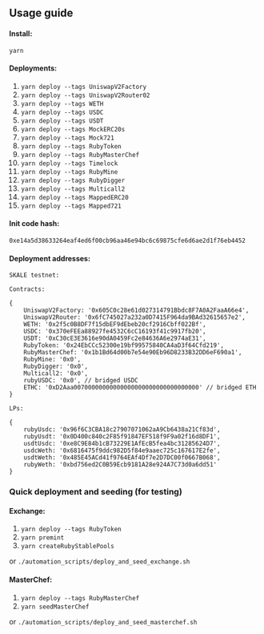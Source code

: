 ## Usage guide

#### Install:

`yarn`

#### Deployments:

1. `yarn deploy --tags UniswapV2Factory`
2. `yarn deploy --tags UniswapV2Router02`
3. `yarn deploy --tags WETH`
4. `yarn deploy --tags USDC`
5. `yarn deploy --tags USDT`
6. `yarn deploy --tags MockERC20s`
6. `yarn deploy --tags Mock721`
7. `yarn deploy --tags RubyToken`
8. `yarn deploy --tags RubyMasterChef`
9. `yarn deploy --tags Timelock`
10. `yarn deploy --tags RubyMine`
11. `yarn deploy --tags RubyDigger`
12. `yarn deploy --tags Multicall2`
13. `yarn deploy --tags MappedERC20`
14. `yarn deploy --tags Mapped721`


#### Init code hash:

`0xe14a5d38633264eaf4ed6f00cb96aa46e94bc6c69875cfe6d6ae2d1f76eb4452`

#### Deployment addresses:

```
SKALE testnet:

Contracts: 

{
    UniswapV2Factory: '0x605C0c28e61d027314791Bbdc8F7A0A2FaaA66e4',
    UniswapV2Router: '0x6fC745027a232a0D7415F964da9BAd32615657e2',
    WETH: '0x2f5c0B8DF7f15dbEF9dEbeb20cf2916Cbff022Bf',
    USDC: '0x370eFEEa88927fe4532C6cC16193f41c9917fb20',
    USDT: '0xC30cE3E3616e90dA0459Fc2e84636A6e2974aE31',
    RubyToken: '0x24EbCCc52300e19bf99575840CA4aD3f64Cfd219',
    RubyMasterChef: '0x1b1Bd64d00b7e54e90Eb96D8233B32DD6eF690a1',
    RubyMine: '0x0',
    RubyDigger: '0x0',
    Multicall2: '0x0',
    rubyUSDC: '0x0', // bridged USDC
    ETHC: '0xD2Aaa00700000000000000000000000000000000' // bridged ETH
}

LPs:

{
    rubyUsdc: '0x96f6C3CBA18c27907071062aA9Cb6438a21Cf83d',
    rubyUsdt: '0x0D400c840c2F85f91847EF518f9F9a02f16d8DF1',
    usdtUsdc: '0xe8C9E84b1cB73229E1AfEcB5fea4bc31285624D7',
    usdcWeth: '0x6816475f9ddc982D5f84e9aaec725c167617E2fe',
    usdtWeth: '0x485E45ACd41f9764EAf4Df7e2D7DC00f0667B068',
    rubyWeth: '0xbd756ed2C0B59Ecb9181A28e924A7C73d0a6dd51'
}

```

### Quick deployment and seeding (for testing)

#### Exchange:

1. `yarn deploy --tags RubyToken`
2. `yarn premint`
3. `yarn createRubyStablePools`

or `./automation_scripts/deploy_and_seed_exchange.sh`

#### MasterChef:

1. `yarn deploy --tags RubyMasterChef`
2. `yarn seedMasterChef`

or `./automation_scripts/deploy_and_seed_masterchef.sh`
